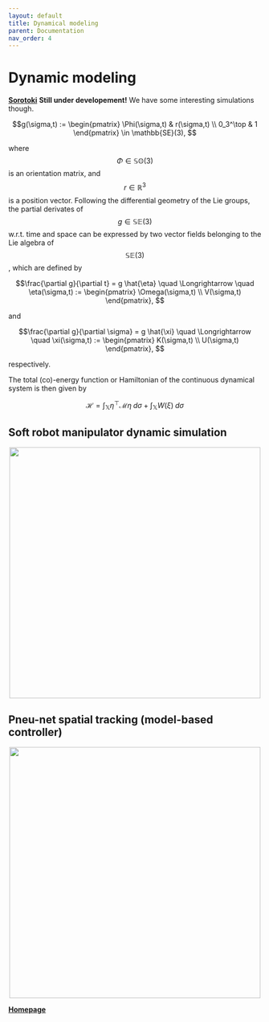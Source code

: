 ```yaml
---
layout: default
title: Dynamical modeling
parent: Documentation
nav_order: 4
---
```


<script src="https://cdn.mathjax.org/mathjax/latest/MathJax.js?config=TeX-AMS-MML_HTMLorMML" type="text/javascript"></script> 

# Dynamic modeling 
[**Sorotoki**](https://bjcaasenbrood.github.io/SorotokiCode/) **Still under developement!** We have some interesting simulations though.



$$g(\sigma,t) := \begin{pmatrix} \Phi(\sigma,t) & r(\sigma,t) \\ 0_3^\top & 1 \end{pmatrix} \in \mathbb{SE}(3),
$$

where $$\Phi \in \mathbb{SO}(3)$$ is an orientation matrix, and $$r\in \mathbb{R}^3$$ is a position vector. Following the differential geometry of the Lie groups, the partial derivates of $$g \in \mathbb{SE}(3)$$ w.r.t. time and space can be expressed by two vector fields belonging to the Lie algebra of $$\mathbb{SE}(3)$$, which are defined by

$$\frac{\partial g}{\partial t} = g \hat{\eta} \quad \Longrightarrow \quad \eta(\sigma,t) := \begin{pmatrix} \Omega(\sigma,t) \\  V(\sigma,t) \end{pmatrix},
$$

and

$$\frac{\partial g}{\partial \sigma} = g \hat{\xi} \quad \Longrightarrow \quad \xi(\sigma,t) := \begin{pmatrix} K(\sigma,t) \\  U(\sigma,t) \end{pmatrix},
$$

respectively. 

The total (co)-energy function or Hamiltonian of the continuous dynamical system is then given by

$$ \mathcal{H} = \int_\mathbb{X} \eta^\top \mathcal{M} \eta \; d\sigma + \int_\mathbb{X} W(\xi) \; d\sigma$$

## Soft robot manipulator dynamic simulation
<div align="center"> <img src="./img/SoftArm.gif" width="500"> </div>

## Pneu-net spatial tracking (model-based controller)
<div align="center"> <img src="./img/Pneunet_tracking.gif" width="500"> </div>

[**Homepage**](https://bjcaasenbrood.github.io/SorotokiCode/)

